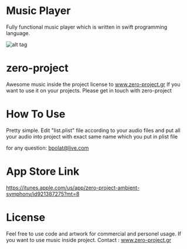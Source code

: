 Music Player
============

Fully functional music player which is written in swift programming language. 

 ![alt tag](https://raw.githubusercontent.com/bpolat/Music-Player/master/Music%20Player/music%20player.gif)


zero-project
==================

Awesome music inside the project license to www.zero-project.gr  If you want to use it on your projects. Please get in
touch with zero-project


How To Use 
=================

Pretty simple. Edit "list.plist" file according to your audio files and put all your audio into project with exact 
same name which you put in plist file


for any question:  bpolat@live.com


App Store Link
================

https://itunes.apple.com/us/app/zero-project-ambient-symphony/id921387275?mt=8


License
==================

Feel free to use code and artwork for commercial and personel usage.  If you want to use music inside project. Contact : www.zero-project.gr

